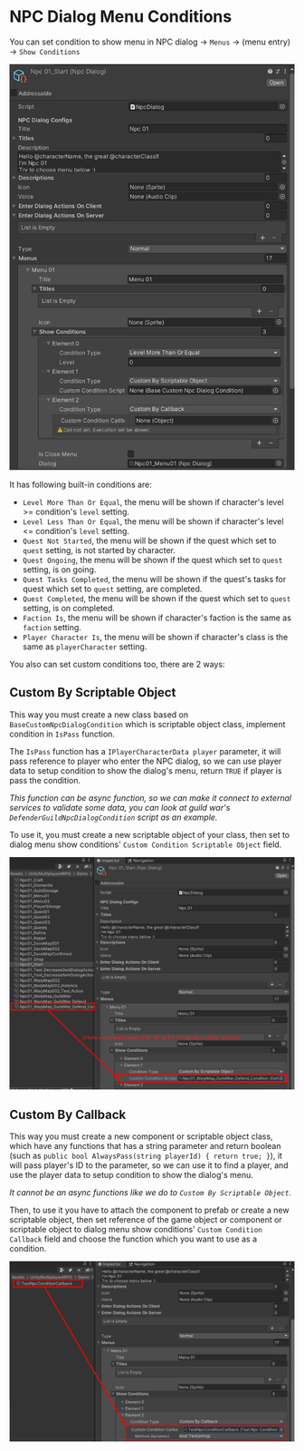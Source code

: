 # NPC Dialog Menu Conditions

You can set condition to show menu in NPC dialog -> `Menus` -> (menu entry) -> `Show Conditions`

![](../images/166/1.png)

It has following built-in conditions are:

- `Level More Than Or Equal`, the menu will be shown if character's level >= condition's `level` setting.
- `Level Less Than Or Equal`, the menu will be shown if character's level <= condition's `level` setting.
- `Quest Not Started`, the menu will be shown if the quest which set to `quest` setting, is not started by character.
- `Quest Ongoing`, the menu will be shown if the quest which set to `quest` setting, is on going.
- `Quest Tasks Completed`, the menu will be shown if the quest's tasks for quest which set to `quest` setting, are completed.
- `Quest Completed`, the menu will be shown if the quest which set to `quest` setting, is on completed.
- `Faction Is`, the menu will be shown if character's faction is the same as `faction` setting.
- `Player Character Is`, the menu will be shown if character's class is the same as `playerCharacter` setting.

You also can set custom conditions too, there are 2 ways:

## Custom By Scriptable Object

This way you must create a new class based on `BaseCustomNpcDialogCondition` which is scriptable object class, implement condition in `IsPass` function.

The `IsPass` function has a `IPlayerCharacterData player` parameter, it will pass reference to player who enter the NPC dialog, so we can use player data to setup condition to show the dialog's menu, return `TRUE` if player is pass the condition.

*This function can be async function, so we can make it connect to external services to validate some data, you can look at guild war's `DefenderGuildNpcDialogCondition` script as an example.*

To use it, you must create a new scriptable object of your class, then set to dialog menu show conditions' `Custom Condition Scriptable Object` field.

![](../images/166/2.png)

## Custom By Callback

This way you must create a new component or scriptable object class, which have any functions that has a string parameter and return boolean (such as `public bool AlwaysPass(string playerId) { return true; }`), it will pass player's ID to the parameter, so we can use it to find a player, and use the player data to setup condition to show the dialog's menu.

*It cannot be an async functions like we do to `Custom By Scriptable Object`.*

Then, to use it you have to attach the component to prefab or create a new scriptable object, then set reference of the game object or component or scriptable object to dialog menu show conditions' `Custom Condition Callback` field and choose the function which you want to use as a condition.

![](../images/166/3.png)